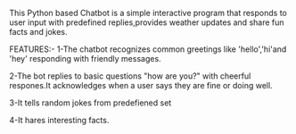 This Python based Chatbot is a simple interactive program that responds to user input with predefined replies,provides weather updates and share fun facts and jokes.

FEATURES:-
1-The chatbot recognizes common greetings like 'hello','hi'and 'hey' responding with friendly messages.

2-The bot replies to basic questions "how are you?" with cheerful respones.It acknowledges when a user says they are fine or doing well.

3-It tells random jokes from predefiened set 

4-It hares interesting facts.

